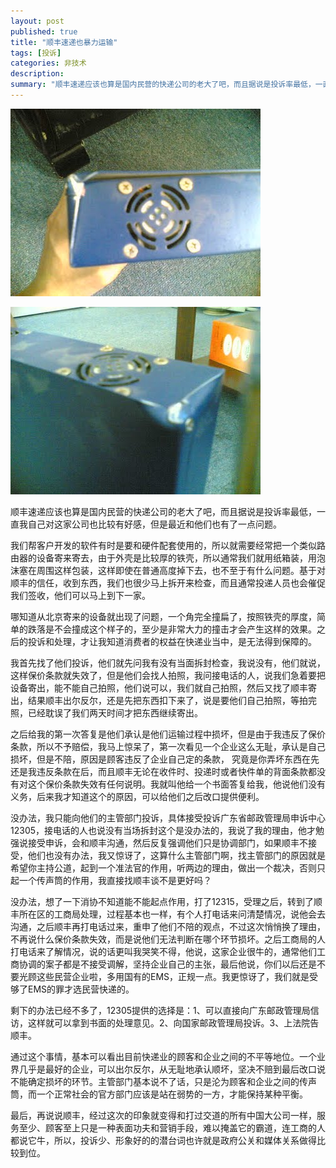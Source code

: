 ```yaml
---
layout: post
published: true
title: "顺丰速递也暴力运输"
tags: [投诉]
categories: 非技术    
description: 
summary: "顺丰速递应该也算是国内民营的快递公司的老大了吧，而且据说是投诉率最低，一直我自己对这家公司也比较有好感，但是最近和他们也有了一点问题。 我们帮客户开发的软件有时是要和硬件配套使用的，所以就需要经常把一个类似路由器的设备寄来寄去，由于外壳是比"
---
```

[![20090914_28001_29-775854.jpg][]][20090914_28001_29-775854.jpg 1]  


[![20090914_28007_29-792050.jpg][]][20090914_28007_29-792050.jpg 1]  


  
顺丰速递应该也算是国内民营的快递公司的老大了吧，而且据说是投诉率最低，一直我自己对这家公司也比较有好感，但是最近和他们也有了一点问题。  
  
我们帮客户开发的软件有时是要和硬件配套使用的，所以就需要经常把一个类似路由器的设备寄来寄去，由于外壳是比较厚的铁壳，所以通常我们就用纸箱装，用泡沫塞在周围这样包装，这样即使在普通高度掉下去，也不至于有什么问题。基于对顺丰的信任，收到东西，我们也很少马上拆开来检查，而且通常投递人员也会催促我们签收，他们可以马上到下一家。  
  
哪知道从北京寄来的设备就出现了问题，一个角完全撞扁了，按照铁壳的厚度，简单的跌落是不会撞成这个样子的，至少是非常大力的撞击才会产生这样的效果。之后的投诉和处理，才让我知道消费者的权益在快递业当中，是无法得到保障的。  
  
我首先找了他们投诉，他们就先问我有没有当面拆封检查，我说没有，他们就说，这样保价条款就失效了，但是他们会找人拍照，我问接电话的人，说我们急着要把设备寄出，能不能自己拍照，他们说可以，我们就自己拍照，然后又找了顺丰寄出，结果顺丰出尔反尔，还是先把东西扣下来了，说是要他们自己拍照，等拍完照，已经耽误了我们两天时间才把东西继续寄出。  
  
之后给我的第一次答复是他们承认是他们运输过程中损坏，但是由于我违反了保价条款，所以不予赔偿，我马上惊呆了，第一次看见一个企业这么无耻，承认是自己损坏，但是不陪，原因是顾客违反了企业自己定的条款， 究竟是你弄坏东西在先还是我违反条款在后，而且顺丰无论在收件时、投递时或者快件单的背面条款都没有对这个保价条款失效有任何说明。我就叫他给一个书面答复给我，他说他们没有义务，后来我才知道这个的原因，可以给他们之后改口提供便利。  
  
没办法，我只能向他们的主管部门投诉，具体接受投诉广东省邮政管理局申诉中心12305，接电话的人也说没有当场拆封这个是没办法的，我说了我的理由，他才勉强说接受申诉，会和顺丰沟通，然后反复强调他们只是协调部门，如果顺丰不接受，他们也没有办法，我又惊讶了，这算什么主管部门啊，找主管部门的原因就是希望你主持公道，起到一个准法官的作用，听两边的理由，做出一个裁决，否则只起一个传声筒的作用，我直接找顺丰谈不是更好吗？  
  
没办法，想了一下消协不知道能不能起点作用，打了12315，受理之后，转到了顺丰所在区的工商局处理，过程基本也一样，有个人打电话来问清楚情况，说他会去沟通，之后顺丰再打电话过来，重申了他们不陪的观点，不过这次悄悄换了理由，不再说什么保价条款失效，而是说他们无法判断在哪个环节损坏。之后工商局的人打电话来了解情况，说的话更叫我哭笑不得，他说，这家企业很牛的，通常他们工商协调的案子都是不接受调解，坚持企业自己的主张，最后他说，你们以后还是不要光顾这些民营企业啦，多用国有的EMS，正规一点。我更惊讶了，我们就是受够了EMS的罪才选民营快递的。  
  
剩下的办法已经不多了，12305提供的选择是：1、可以直接向广东邮政管理局信访，这样就可以拿到书面的处理意见。2、向国家邮政管理局投诉。3、上法院告顺丰。  
  
通过这个事情，基本可以看出目前快递业的顾客和企业之间的不平等地位。一个业界几乎是最好的企业，可以出尔反尔，从无耻地承认顺坏，坚决不赔到最后改口说不能确定损坏的环节。主管部门基本说不了话，只是沦为顾客和企业之间的传声筒，而一个正常社会的官方部门应该是站在弱势的一方，才能保持某种平衡。  
  
最后，再说说顺丰，经过这次的印象就变得和打过交道的所有中国大公司一样，服务至少、顾客至上只是一种表面功夫和营销手段，难以掩盖它的霸道，连工商的人都说它牛，所以，投诉少、形象好的的潜台词也许就是政府公关和媒体关系做得比较到位。  
  
  
  
  



[20090914_28001_29-775854.jpg]: /images/20090914%28001%29-775854.jpg
[20090914_28001_29-775854.jpg 1]: /images/20090914%28001%29-775858.jpg
[20090914_28007_29-792050.jpg]: /images/20090914%28007%29-792050.jpg
[20090914_28007_29-792050.jpg 1]: /images/20090914%28007%29-792053.jpg